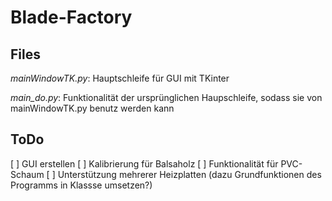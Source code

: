 # Blade-Factory

## Files

*mainWindowTK.py*: Hauptschleife für GUI mit TKinter

*main_do.py*: Funktionalität der ursprünglichen Haupschleife, sodass sie von mainWindowTK.py benutz werden kann

## ToDo

[ ] GUI erstellen
[ ] Kalibrierung für Balsaholz
[ ] Funktionalität für PVC-Schaum
[ ] Unterstützung mehrerer Heizplatten (dazu Grundfunktionen des Programms in Klassse umsetzen?)
